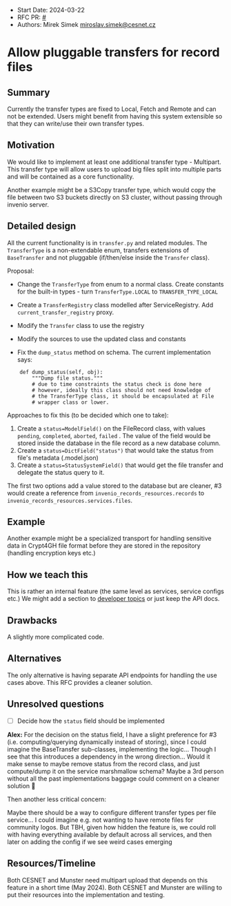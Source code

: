 - Start Date: 2024-03-22
- RFC PR: [#<PR>](https://github.com/inveniosoftware/rfcs/pull/<PR>)
- Authors: Mirek Simek <miroslav.simek@cesnet.cz>

# Allow pluggable transfers for record files

## Summary

Currently the transfer types are fixed to Local, Fetch and Remote and can not be extended. Users might benefit from having this system extensible so that they can write/use their own transfer types.

## Motivation

We would like to implement at least one additional transfer type - Multipart. This transfer type will allow users to upload big files split into multiple parts and will be contained as a core functionality.

Another example might be a S3Copy transfer type, which would copy the file between two S3 buckets directly on S3 cluster, without passing through invenio server.

## Detailed design

All the current functionality is in `transfer.py` and related modules. The `TransferType` is a non-extendable enum, transfers extensions of `BaseTransfer` and not pluggable (if/then/else inside the `Transfer` class).

Proposal:

- Change the `TransferType` from enum to a normal class. Create constants for the built-in types - turn `TransferType.LOCAL` to `TRANSFER_TYPE_LOCAL`
- Create a `TransferRegistry` class modelled after ServiceRegistry. Add `current_transfer_registry` proxy.
- Modify the `Transfer` class to use the registry
- Modify the sources to use the updated class and constants

- Fix the `dump_status` method on schema. The current implementation says:
```
    def dump_status(self, obj):
        """Dump file status."""
        # due to time constraints the status check is done here
        # however, ideally this class should not need knowledge of
        # the TransferType class, it should be encapsulated at File
        # wrapper class or lower.
```

Approaches to fix this (to be decided which one to take):

1. Create a `status=ModelField()` on the FileRecord class, with values `pending`, `completed`, `aborted`, `failed` .
   The value of the field would be stored inside the database in the file record as a new database column.
2. Create a `status=DictField("status")` that would take the status from file's metadata (.model.json)
3. Create a `status=StatusSystemField()` that would get the file transfer and delegate the status query to it.

The first two options add a value stored to the database but are cleaner, #3 would create a reference from `invenio_records_resources.records` to `invenio_records_resources.services.files`.

## Example

Another example might be a specialized transport for handling sensitive data in Crypt4GH file format before they are stored in the repository (handling encryption keys etc.)

## How we teach this

This is rather an internal feature (the same level as services, service configs etc.) We might add a section to [developer topics](https://inveniordm.docs.cern.ch/develop/topics/) or just keep the API docs.

## Drawbacks

A slightly more complicated code.

## Alternatives

The only alternative is having separate API endpoints for handling the use cases above. This RFC provides a cleaner solution.

## Unresolved questions

- [ ] Decide how the `status` field should be implemented

**Alex:**
For the decision on the status field, I have a slight preference for #3 (i.e. computing/querying dynamically instead of storing), since I could imagine the BaseTransfer sub-classes, implementing the logic... Though I see that this introduces a dependency in the wrong direction... Would it make sense to maybe remove status from the record class, and just compute/dump it on the service marshmallow schema? Maybe a 3rd person without all the past implementations baggage could comment on a cleaner solution 🙂

Then another less critical concern:
 
Maybe there should be a way to configure different transfer types per file service... I could imagine e.g. not wanting to have remote files for community logos. But TBH, given how hidden the feature is, we could roll with having everything available by default across all services, and then later on adding the config if we see weird cases emerging

## Resources/Timeline

Both CESNET and Munster need multipart upload that depends on this feature in a short time (May 2024). Both CESNET and Munster are willing to put their resources into the implementation and testing.
